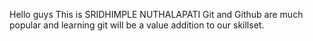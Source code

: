 Hello guys
This is SRIDHIMPLE NUTHALAPATI
Git and Github are much popular and learning git will be a value addition to our skillset.